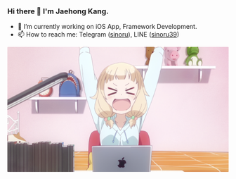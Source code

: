 ### Hi there 👋 I'm Jaehong Kang.

- 🔭 I’m currently working on iOS App, Framework Development.
- 📫 How to reach me: Telegram ([sinoru](https://t.me/sinoru)), LINE ([sinoru39](https://line.me/ti/p/I1sKXzmDSP))

<div align="center">
	<img src="./cover.png">
</div>

<!--
### Hi there 👋


**sinoru/sinoru** is a ✨ _special_ ✨ repository because its `README.md` (this file) appears on your GitHub profile.

Here are some ideas to get you started:

- 🔭 I’m currently working on ...
- 🌱 I’m currently learning ...
- 👯 I’m looking to collaborate on ...
- 🤔 I’m looking for help with ...
- 💬 Ask me about ...
- 📫 How to reach me: ...
- 😄 Pronouns: ...
- ⚡ Fun fact: ...
-->
